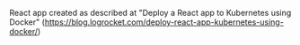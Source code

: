 React app created as described at "Deploy a React app to Kubernetes using Docker" (https://blog.logrocket.com/deploy-react-app-kubernetes-using-docker/)

